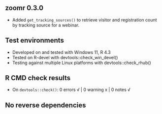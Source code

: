 ## zoomr 0.3.0

* Added `get_tracking_sources()` to retrieve visitor and registration count by tracking source for a webinar. 

## Test environments

* Developed on and tested with Windows 11, R 4.3
* Tested on R-devel with devtools::check_win_devel()
* Testing against multiple Linux platforms with devtools::check_rhub()


## R CMD check results

* On `devtools::check()`: 0 errors √ | 0 warning x | 0 notes √


## No reverse dependencies
